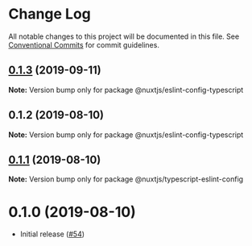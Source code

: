 # Change Log

All notable changes to this project will be documented in this file.
See [Conventional Commits](https://conventionalcommits.org) for commit guidelines.

## [0.1.3](https://github.com/nuxt/eslint-config/compare/@nuxtjs/eslint-config-typescript@0.1.2...@nuxtjs/eslint-config-typescript@0.1.3) (2019-09-11)

**Note:** Version bump only for package @nuxtjs/eslint-config-typescript





## 0.1.2 (2019-08-10)

**Note:** Version bump only for package @nuxtjs/eslint-config-typescript





## [0.1.1](https://github.com/nuxt/eslint-config/compare/@nuxtjs/typescript-eslint-config@0.1.0...@nuxtjs/typescript-eslint-config@0.1.1) (2019-08-10)

**Note:** Version bump only for package @nuxtjs/typescript-eslint-config





# 0.1.0 (2019-08-10)

* Initial release ([#54](https://github.com/nuxt/eslint-config/pull/54))
